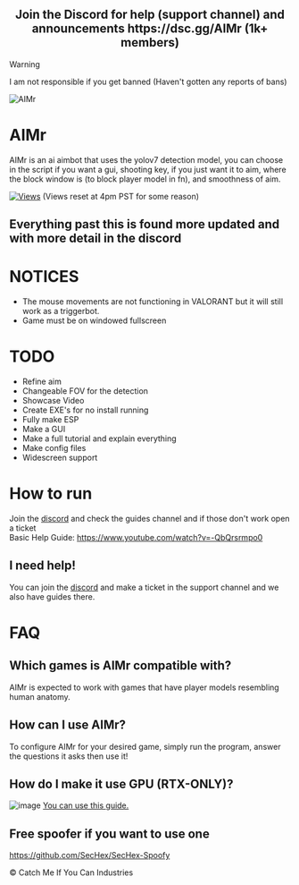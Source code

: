 
<h2 style="text-align: center;"> Join the Discord for help (support channel) and announcements https://dsc.gg/AIMr (1k+ members)</h2>

> [!WARNING]
> I am not responsible if you get banned (Haven't gotten any reports of bans)

![AIMr](https://external-content.duckduckgo.com/iu/?u=https://i.imgur.com/KREk0tS.gif)


# AIMr

AIMr is an ai aimbot that uses the yolov7 detection model, you can choose in the script if you want a gui, shooting key, if you just want it to aim, where the block window is (to block player model in fn), and smoothness of aim.

[![Views](https://hits.seeyoufarm.com/api/count/incr/badge.svg?url=https%3A%2F%2Fgithub.com%2Fkbdevs%2Fai-aimbot&count_bg=%239279B5&title_bg=%23555555&icon=&icon_color=%23FFFFFF&title=Views&edge_flat=false)](https://hits.seeyoufarm.com)
(Views reset at 4pm PST for some reason)

## Everything past this is found more updated and with more detail in the discord

# NOTICES
- The mouse movements are not functioning in VALORANT but it will still work as a triggerbot.
- Game must be on windowed fullscreen

# TODO
- Refine aim
- Changeable FOV for the detection
- Showcase Video
- Create EXE's for no install running
- Fully make ESP
- Make a GUI
- Make a full tutorial and explain everything
- Make config files
- Widescreen support


# How to run
Join the [discord](https://dsc.gg/AIMr) and check the guides channel and if those don't work open a ticket <br>
Basic Help Guide: https://www.youtube.com/watch?v=-QbQrsrmpo0
## I need help!

You can join the [discord](https://dsc.gg/AIMr) and make a ticket in the support channel and we also have guides there.

# FAQ

## Which games is AIMr compatible with?

AIMr is expected to work with games that have player models resembling human anatomy.

## How can I use AIMr?

To configure AIMr for your desired game, simply run the program, answer the questions it asks then use it! 


## How do I make it use GPU (RTX-ONLY)?
![image](https://github.com/kbdevs/ai-aimbot/assets/86767129/4231cfa3-6a3f-485e-aaa7-ef7a78680ae8)
[You can use this guide.](https://medium.com/analytics-vidhya/build-opencv-from-source-with-cuda-for-gpu-access-on-windows-5cd0ce2b9b37) 

## Free spoofer if you want to use one

https://github.com/SecHex/SecHex-Spoofy


© Catch Me If You Can Industries
